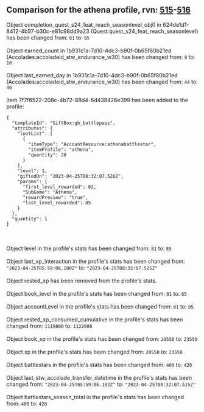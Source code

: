 ## Comparison for the athena profile, rvn: [515](https://github.com/PRO100KatYT/FortniteProfileRevisions/tree/main/profiles/athena/515%20athena.json)-[516](https://github.com/PRO100KatYT/FortniteProfileRevisions/tree/main/profiles/athena/516%20athena.json)

Object completion_quest_s24_feat_reach_seasonlevel_obj0 in 624de1d1-8412-4b97-b30c-e81c98dd9a23 (Quest:quest_s24_feat_reach_seasonlevel) has been changed from: `81` to: `85`
<br><br>
Object earned_count in 1b931c1a-7d10-4dc3-b90f-0b65f80b21ed (Accolades:accoladeid_stw_endurance_w30) has been changed from: `9` to: `10`
<br><br>
Object last_earned_day in 1b931c1a-7d10-4dc3-b90f-0b65f80b21ed (Accolades:accoladeid_stw_endurance_w30) has been changed from: `44` to: `46`
<br><br>
Item 7f7f6522-208c-4b72-88d4-6d438426e399 has been added to the profile:

```
{
  "templateId": "GiftBox:gb_battlepass",
  "attributes": {
    "lootList": [
      {
        "itemType": "AccountResource:athenabattlestar",
        "itemProfile": "athena",
        "quantity": 20
      }
    ],
    "level": 1,
    "giftedOn": "2023-04-25T08:32:07.526Z",
    "params": {
      "first_level_rewarded": 82,
      "SubGame": "Athena",
      "rewardPreview": "true",
      "last_level_rewarded": 85
    }
  },
  "quantity": 1
}
```

<br><br>
Object level in the profile's stats has been changed from: `81` to: `85`
<br><br>
Object last_xp_interaction in the profile's stats has been changed from: `"2023-04-25T05:59:06.100Z"` to: `"2023-04-25T08:32:07.525Z"`
<br><br>
Object rested_xp has been removed from the profile's stats.
<br><br>
Object book_level in the profile's stats has been changed from: `81` to: `85`
<br><br>
Object accountLevel in the profile's stats has been changed from: `81` to: `85`
<br><br>
Object rested_xp_consumed_cumulative in the profile's stats has been changed from: `1119000` to: `1122000`
<br><br>
Object book_xp in the profile's stats has been changed from: `20550` to: `23550`
<br><br>
Object xp in the profile's stats has been changed from: `20550` to: `23550`
<br><br>
Object battlestars in the profile's stats has been changed from: `400` to: `420`
<br><br>
Object last_stw_accolade_transfer_datetime in the profile's stats has been changed from: `"2023-04-25T05:59:06.102Z"` to: `"2023-04-25T08:32:07.515Z"`
<br><br>
Object battlestars_season_total in the profile's stats has been changed from: `400` to: `420`
<br><br>
